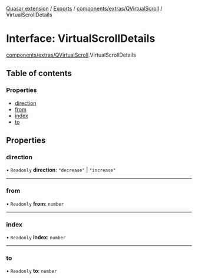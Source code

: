 [Quasar extension](../index.md) / [Exports](../modules.md) / [components/extras/QVirtualScroll](../modules/components_extras_QVirtualScroll.md) / VirtualScrollDetails

# Interface: VirtualScrollDetails

[components/extras/QVirtualScroll](../modules/components_extras_QVirtualScroll.md).VirtualScrollDetails

## Table of contents

### Properties

- [direction](components_extras_QVirtualScroll.VirtualScrollDetails.md#direction)
- [from](components_extras_QVirtualScroll.VirtualScrollDetails.md#from)
- [index](components_extras_QVirtualScroll.VirtualScrollDetails.md#index)
- [to](components_extras_QVirtualScroll.VirtualScrollDetails.md#to)

## Properties

### direction

• `Readonly` **direction**: ``"decrease"`` \| ``"increase"``

___

### from

• `Readonly` **from**: `number`

___

### index

• `Readonly` **index**: `number`

___

### to

• `Readonly` **to**: `number`
